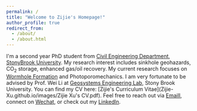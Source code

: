 ```yaml
---
permalink: /
title: "Welcome to Zijie's Homepage!"
author_profile: true
redirect_from: 
  - /about/
  - /about.html
---
```

I'm a second year PhD student from [Civil Engineering Department](https://www.stonybrook.edu/commcms/civileng/), [StonyBrook University](https://www.stonybrook.edu/). My research interest includes sinkhole geohazards, CO<sub>2</sub> storage, enhanced gas/oil recovery. My current research focuses on [Wormhole Formation]([https://www.stonybrook.edu/commcms/civileng/](https://onepetro.org/ARMAUSRMS/proceedings/ARMA24/ARMA24/ARMA-2024-0068/548999)) and Photoporomechanics.
I am very fortunate to be advised by Prof. Wei Li at [Geosystems Engineering Lab](https://www.weili-geo.com/home), Stony Brook University. 
You can find my CV here: [Zijie's Curriculum Vitae](Zijie-Xu.github.io/images/Zijie Xu's CV.pdf).
Feel free to reach out via [Emaill](mailto:zijie.xu@stonybrook.edu), connect on [Wechat](Zijie-Xu.github.io/images/wechat.png), or check out my [Linkedln](https://www.linkedin.com/in/zijie-xu-045b70289/).
